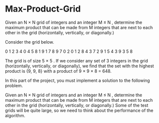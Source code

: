 # Max-Product-Grid
Given an N × N grid of integers and an integer M ≤ N , determine the maximum product that can be made from M integers that are next to each other in the grid (horizontally, vertically, or diagonally.)

Consider the grid below.

   0 1 2 3 4
 0 4 5 8 1 9
 1 7 8 9 7 0
 2 0 1 2 8 4
 3 7 2 9 1 5
 4 3 9 3 5 8
 
The grid is of size 5 × 5 . If we consider any set of 3 integers in the grid (horizontally,
vertically, or diagonally), we find that the set with the highest product is {9, 9, 8} with a
product of 9 × 9 × 8 = 648.

In this part of the project, you must implement a solution to the following problem.

Given an N × N grid of integers and an integer M ≤ N , determine the maximum
product that can be made from M integers that are next to each other in the grid
(horizontally, vertically, or diagonally.)
Some of the test grids will be quite large, so we need to think about the performance of
the algorithm.
